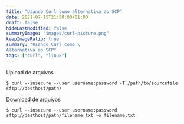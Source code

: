 ```yaml
---
title: "Usando Curl como alternativa ao SCP"
date: 2021-07-15T21:50:00+01:00
draft: false
hideLastModified: false
summaryImage: "images/curl-picture.png"
keepImageRatio: true
summary: "Usando Curl como \
Alternativa ao SCP"
tags: ["curl", "linux"]
---
```


Upload de arquivos

```
$ curl --insecure --user username:password -T /path/to/sourcefile sftp://desthost/path/
```

Download de arquivos

```
$ curl --insecure --user username:password sftp://desthost/path/filename.txt -o filename.txt
```
